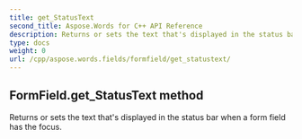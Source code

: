 ```yaml
---
title: get_StatusText
second_title: Aspose.Words for C++ API Reference
description: Returns or sets the text that's displayed in the status bar when a form field has the focus. 
type: docs
weight: 0
url: /cpp/aspose.words.fields/formfield/get_statustext/
---
```

## FormField.get_StatusText method


Returns or sets the text that's displayed in the status bar when a form field has the focus. 

